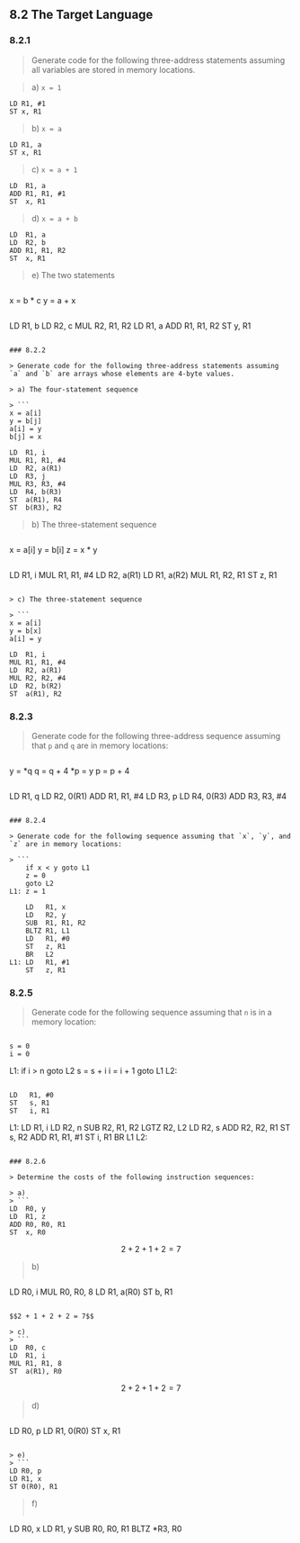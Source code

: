 ## 8.2 The Target Language

### 8.2.1

> Generate code for the following three-address statements assuming all variables are stored in memory locations.

> a) `x = 1`

```
LD R1, #1
ST x, R1
```

> b) `x = a`

```
LD R1, a
ST x, R1
```

> c) `x = a + 1`

```
LD  R1, a
ADD R1, R1, #1
ST  x, R1
```

> d) `x = a + b`

```
LD  R1, a
LD  R2, b
ADD R1, R1, R2
ST  x, R1
```

> e) The two statements

> ```
x = b * c
y = a + x
```

```
LD  R1, b
LD  R2, c
MUL R2, R1, R2
LD  R1, a
ADD R1, R1, R2
ST  y, R1
```

### 8.2.2

> Generate code for the following three-address statements assuming `a` and `b` are arrays whose elements are 4-byte values.

> a) The four-statement sequence

> ```
x = a[i]
y = b[j]
a[i] = y
b[j] = x
```

```
LD  R1, i
MUL R1, R1, #4
LD  R2, a(R1)
LD  R3, j
MUL R3, R3, #4
LD  R4, b(R3)
ST  a(R1), R4
ST  b(R3), R2
```

> b) The three-statement sequence

> ```
x = a[i]
y = b[i]
z = x * y
```

```
LD  R1, i
MUL R1, R1, #4
LD  R2, a(R1)
LD  R1, a(R2)
MUL R1, R2, R1
ST  z, R1
```

> c) The three-statement sequence

> ```
x = a[i]
y = b[x]
a[i] = y
```

```
LD  R1, i
MUL R1, R1, #4
LD  R2, a(R1)
MUL R2, R2, #4
LD  R2, b(R2)
ST  a(R1), R2
```

### 8.2.3

> Generate code for the following three-address sequence assuming that `p` and `q` are in memory locations:

> ```
y = *q
q = q + 4
*p = y
p = p + 4
```

```
LD  R1, q
LD  R2, 0(R1)
ADD R1, R1, #4
LD  R3, p
LD  R4, 0(R3)
ADD R3, R3, #4
```

### 8.2.4

> Generate code for the following sequence assuming that `x`, `y`, and `z` are in memory locations:

> ```
    if x < y goto L1
    z = 0
    goto L2
L1: z = 1
```

```
    LD   R1, x
    LD   R2, y
    SUB  R1, R1, R2
    BLTZ R1, L1
    LD   R1, #0
    ST   z, R1
    BR   L2
L1: LD   R1, #1
    ST   z, R1
```

### 8.2.5

> Generate code for the following sequence assuming that `n` is in a memory location:

> ```
    s = 0
    i = 0
L1: if i > n goto L2
    s = s + i
    i = i + 1
    goto L1
L2:
```

```
    LD   R1, #0
    ST   s, R1
    ST   i, R1
L1: LD   R1, i
    LD   R2, n
    SUB  R2, R1, R2
    LGTZ R2, L2
    LD   R2, s
    ADD  R2, R2, R1
    ST   s, R2
    ADD  R1, R1, #1
    ST   i, R1
    BR   L1
L2:
```

### 8.2.6

> Determine the costs of the following instruction sequences:

> a)
> ```
LD  R0, y
LD  R1, z
ADD R0, R0, R1
ST  x, R0
```

$$2 + 2 + 1 + 2 = 7$$

> b)
> ```
LD  R0, i
MUL R0, R0, 8
LD  R1, a(R0)
ST  b, R1
```

$$2 + 1 + 2 + 2 = 7$$

> c)
> ```
LD  R0, c
LD  R1, i
MUL R1, R1, 8
ST  a(R1), R0
```

$$2 + 2 + 1 + 2 = 7$$

> d)
> ```
LD R0, p
LD R1, 0(R0)
ST x, R1
```

> e)
> ```
LD R0, p
LD R1, x
ST 0(R0), R1
```

> f)
> ```
LD   R0, x
LD   R1, y
SUB  R0, R0, R1
BLTZ *R3, R0
```
